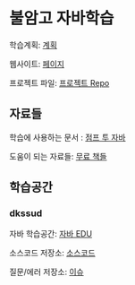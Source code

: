 # 불암고 자바학습

학습계획: [계획](https://github.com/Buram-Highschool-learning-JAVA/Java_Edu/blob/main/%ED%95%99%EC%8A%B5%EA%B3%84%ED%9A%8D.md)

웹사이트: [페이지](https://buram-highschool-learning-java.github.io/Java_EDU/)

프로젝트 파일: [프로젝트 Repo](https://github.com/urous3814/webproject)

## 자료들

학습에 사용하는 문서 : [점프 투 자바](https://wikidocs.net/book/31) 

도움이 되는 자료들: [무료 책들](https://github.com/EbookFoundation/free-programming-books/blob/main/books/free-programming-books-ko.md)

## 학습공간

### dkssud

자바 학습공간: [자바 EDU](https://github.com/Buram-Highschool-learning-JAVA/Java_Edu)

소스코드 저장소: [소스코드](https://github.com/Buram-Highschool-learning-JAVA/Java_Edu/tree/main/Source_Codes)

질문/에러 저장소: [이슈](https://github.com/Buram-Highschool-learning-JAVA/Java_Edu/issues)

